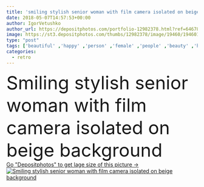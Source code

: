```yaml
---
title: 'smiling stylish senior woman with film camera isolated on beige background'
date: 2018-05-07T14:57:53+00:00
author: IgorVetushko
author_url: https://depositphotos.com/portfolio-12982378.html?ref=64678756
image: https://st3.depositphotos.com/thumbs/12982378/image/19460/194601570/api_thumb_450.jpg?forcejpeg=true
type: "post"
tags: ['beautiful' ,'happy' ,'person' ,'female' ,'people' ,'beauty' ,'happiness' ,'caucasian' ,'smile' ,'style' ,'old' ,'photo' ,'Photograph' ,'retro' ,'vintage' ,'fashion' ,'stylish' ,'woman' ,'age' ,'emotional' ,'camera' ,'photographer' ,'film' ,'alone' ,'attractive' ,'senior' ,'Retired' ,'elderly' ,'vinyl' ,'fashionable' ,'typewriter' ,'Studio Shot' ,'Grey Hair' ,'Record Player' ,'vinyl disc' ]
categories: 
  - retro
---
```

<div aling="center">
            <font size="60"> Smiling stylish senior woman with film camera isolated on beige background</font>   
</div>
<div>
    <a href='https://st3.depositphotos.com/thumbs/12982378/image/19460/194601570/api_thumb_450.jpg?forcejpeg=true?ref=64678756' target=_blank > Go "Depositphotos" to get lage size of this picture ->
        <img href='https://st3.depositphotos.com/thumbs/12982378/image/19460/194601570/api_thumb_450.jpg?forcejpeg=true?ref=64678756' src='https://st3.depositphotos.com/12982378/19460/i/950/depositphotos_194601570-stock-photo-smiling-stylish-senior-woman-film.jpg?forcejpeg=true' alt='Smiling stylish senior woman with film camera isolated on beige background' >
    </a>
</div>

